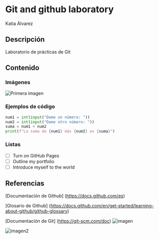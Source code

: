 # Git and github laboratory

Katia Álvarez

## Descripción
Laboratorio de prácticas de Git 

## Contenido
### Imágenes

![Primera imagen](https://myoctocat.com/assets/images/base-octocat.svg)

### Ejemplos de código
```python 
num1 = int(input("Dame un número: "))
num2 = int(input("Dame otro número: "))
suma = num1 + num2
print(f"La suma de {num1} más {num2} es {suma}")
```

### Listas
- [ ] Turn on GitHub Pages
- [ ] Outline my portfolio
- [ ] Introduce myself to the world

## Referencias
[Documentación de Github] (https://docs.github.com/es)

[Glosario de Github] (https://docs.github.com/en/get-started/learning-about-github/github-glossary)

[Documentación de Git] (https://git-scm.com/doc)
![imagen](https://cdn-icons-png.flaticon.com/512/10338/10338034.png)

![imagen2](https://cdn-icons-png.flaticon.com/512/10338/10338034.png)